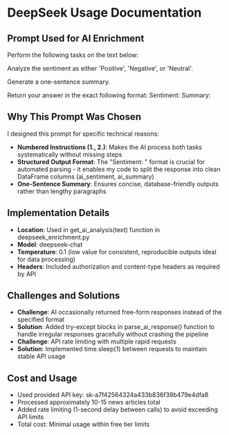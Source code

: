 # DeepSeek Usage Documentation

## Prompt Used for AI Enrichment
Perform the following tasks on the text below:

Analyze the sentiment as either 'Positive', 'Negative', or 'Neutral'.

Generate a one-sentence summary.

Return your answer in the exact following format:
Sentiment: <result>
Summary: <result>


## Why This Prompt Was Chosen

I designed this prompt for specific technical reasons:
- **Numbered Instructions (1., 2.)**: Makes the AI process both tasks systematically without missing steps
- **Structured Output Format**: The "Sentiment: <result>" format is crucial for automated parsing - it enables my code to split the response into clean DataFrame columns (ai_sentiment, ai_summary)
- **One-Sentence Summary**: Ensures concise, database-friendly outputs rather than lengthy paragraphs

## Implementation Details

- **Location**: Used in get_ai_analysis(text) function in deepseek_enrichment.py
- **Model**: deepseek-chat
- **Temperature**: 0.1 (low value for consistent, reproducible outputs ideal for data processing)
- **Headers**: Included authorization and content-type headers as required by API

## Challenges and Solutions

- **Challenge**: AI occasionally returned free-form responses instead of the specified format
- **Solution**: Added try-except blocks in parse_ai_response() function to handle irregular responses gracefully without crashing the pipeline
- **Challenge**: API rate limiting with multiple rapid requests
- **Solution**: Implemented time.sleep(1) between requests to maintain stable API usage

## Cost and Usage

- Used provided API key: sk-a7f42564324a433b836f39b479e4dfa8
- Processed approximately 10-15 news articles total
- Added rate limiting (1-second delay between calls) to avoid exceeding API limits
- Total cost: Minimal usage within free tier limits
